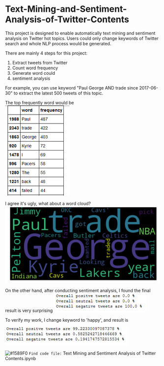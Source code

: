# Text-Mining-and-Sentiment-Analysis-of-Twitter-Contents

This project is designed to enable automatically text mining and sentiment analysis on Twitter hot topics. Users could only change keywords of Twitter search and whole NLP process would be generated. 

There are mainly 4 steps for this project:
1. Extract tweets from Twitter
2. Count word frequency
3. Generate word could
4. sentiment analysis

For example, you can use keyword "Paul George AND trade since 2017-06-30" to extract the latest 500 tweets of this topic. 

The top frequently word would be  
![alt text](https://raw.githubusercontent.com/versehe/Text-Mining-and-Sentiment-Analysis-of-Twitter-Contents/master/top%20frequent%20words.png)

I agree it's ugly, what about a word cloud?
![alt text](https://raw.githubusercontent.com/versehe/Text-Mining-and-Sentiment-Analysis-of-Twitter-Contents/master/word%20cloud.png)

On the other hand, after conducting sentiment analysis, I found the final result is very surprising
![alt text](https://raw.githubusercontent.com/versehe/Text-Mining-and-Sentiment-Analysis-of-Twitter-Contents/master/sentiment%20analysis%20result%201.png)

To verify my work, I change keyword to 'happy', and result is

![alt text](https://raw.githubusercontent.com/versehe/Text-Mining-and-Sentiment-Analysis-of-Twitter-Contents/master/sentiment%20analysis%20result%202.png)


 ![#1589F0](https://placehold.it/15/1589F0/000000?text=+) `Find code file:`
Text Mining and Sentiment Analysis of Twitter Contents.ipynb
